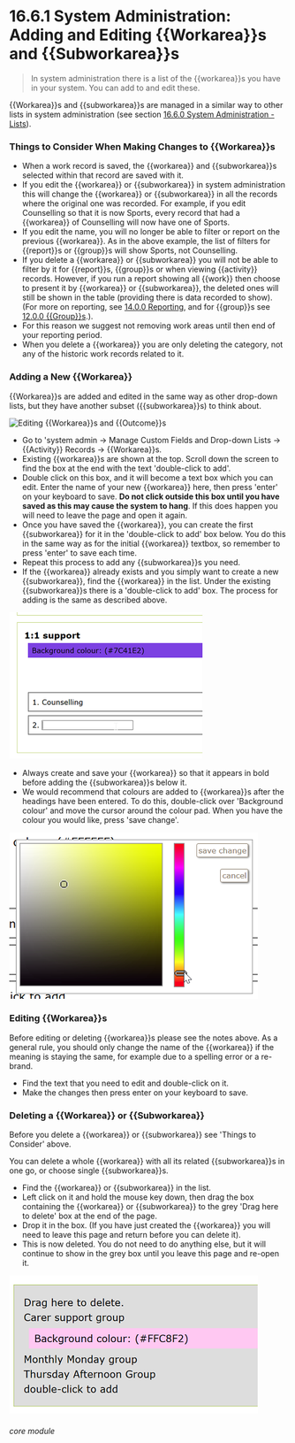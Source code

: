 # 16.6.1 System Administration: Adding and Editing {{Workarea}}s and {{Subworkarea}}s

> In system administration there is a list of the {{workarea}}s you have in your system. You can add to and edit these.



{{Workarea}}s and {{subworkarea}}s are managed in a similar way to other lists in system administration (see section [16.6.0 System Administration - Lists](/help/index/p/16.6.0)).

### Things to Consider When Making Changes to {{Workarea}}s

- When a work record is saved, the {{workarea}} and {{subworkarea}}s selected within that record are saved with it.  
- If you edit the {{workarea}} or {{subworkarea}} in system administration this will change the {{workarea}} or {{subworkarea}} in all the records where the original one was recorded. For example, if you edit Counselling so that it is now Sports, every record that had a {{workarea}} of Counselling will now have one of Sports.  
- If you edit the name, you will no longer be able to filter or report on the previous {{workarea}}. As in the above example, the list of filters for {{report}}s or {{group}}s will show Sports, not Counselling. 
- If you delete a {{workarea}} or {{subworkarea}} you will not be able to filter by it for {{report}}s, {{group}}s or when viewing {{activity}} records. However, if you run a report showing all {{work}} then choose to present it by {{workarea}} or {{subworkarea}}, the deleted ones will still be shown in the table (providing there is data recorded to show). (For more on reporting, see [14.0.0 Reporting](/help/index/p/14.0.0), and for {{group}}s see [12.0.0 {{Group}}s](/help/index/p/12.0.0).). 
- For this reason we suggest not removing work areas until then end of your reporting period.
- When you delete a {{workarea}} you are only deleting the category, not any of the historic work records related to it.

### Adding a New {{Workarea}}

{{Workarea}}s are added and edited in the same way as other drop-down lists, but they have another subset ({{subworkarea}}s) to think about. 

![Editing {{Workarea}}s and {{Outcome}}s](145a.png)

- Go to 'system admin -> Manage Custom Fields and Drop-down Lists -> {{Activity}} Records -> {{Workarea}}s.
- Existing {{workarea}}s are shown at the top. Scroll down the screen to find the box at the end with the text 'double-click to add'. 
- Double click on this box, and it will become a text box which you can edit. Enter the name of your new {{workarea}} here, then press 'enter' on your keyboard to save. **Do not click outside this box until you have saved as this may cause the system to hang**. If this does happen you will need to leave the page and open it again. 
- Once you have saved the {{workarea}}, you can create the first {{subworkarea}} for it in the 'double-click to add' box below. You do this in the same way as for the initial {{workarea}} textbox, so remember to press 'enter' to save each time. 
- Repeat this process to add any {{subworkarea}}s you need. 
- If the {{workarea}} already exists and you simply want to create a new {{subworkarea}}, find the {{workarea}} in the list. Under the existing {{subworkarea}}s there is a 'double-click to add' box. The process for adding is the same as described above.

![Adding a {{Subworkarea}}](16.6.1a.png)

- Always create and save your {{workarea}} so that it appears in bold before adding the {{subworkarea}}s below it. 
- We would recommend that colours are added to {{workarea}}s after the headings have been entered. To do this, double-click over 'Background colour' and move the cursor around the colour pad. When you have the colour you would like, press 'save change'.

![Adding Colour to a {{Workarea}}](16.6.1b.png)
 
### Editing {{Workarea}}s
Before editing or deleting {{workarea}}s please see the notes above. As a general rule, you should only change the name of the {{workarea}} if the meaning is staying the same, for example due to a spelling error or a re-brand. 

- Find the text that you need to edit and double-click on it.  
- Make the changes then press enter on your keyboard to save.

### Deleting a {{Workarea}} or {{Subworkarea}}
Before you delete a {{workarea}} or {{subworkarea}} see 'Things to Consider' above. 

You can delete a whole {{workarea}} with all its related {{subworkarea}}s in one go, or choose single {{subworkarea}}s.

- Find the {{workarea}} or {{subworkarea}} in the list. 
- Left click on it and hold the mouse key down, then drag the box containing the {{workarea}} or {{subworkarea}} to the grey 'Drag here to delete' box at the end of the page. 
- Drop it in the box. (If you have just created the {{workarea}} you will need to leave this page and return before you can delete it).
- This is now deleted. You do not need to do anything else, but it will continue to show in the grey box until you leave this page and re-open it. 

![Deleted {{Workarea}}](16.6.1c.png)


###### core module

